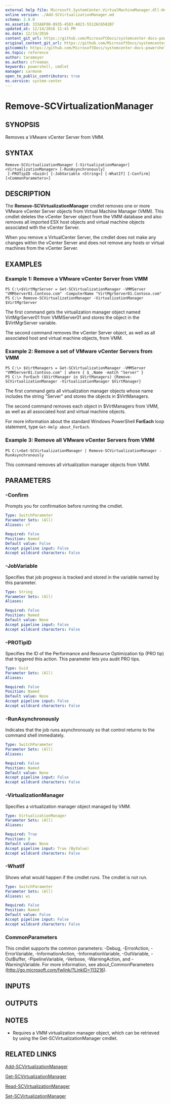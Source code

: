 ```yaml
---
external help file: Microsoft.SystemCenter.VirtualMachineManager.dll-Help.xml
online version: ./Add-SCVirtualizationManager.md
schema: 2.0.0
ms.assetid: 333A8F00-8935-4583-A023-55126C6502B7
updated_at: 12/14/2016 11:43 PM
ms.date: 12/14/2016
content_git_url: https://github.com/MicrosoftDocs/systemcenter-docs-powershell/blob/master/systemcenter-cmdlets/SystemCenter2016/VirtualMachineManager/v1.0/Remove-SCVirtualizationManager.md
original_content_git_url: https://github.com/MicrosoftDocs/systemcenter-docs-powershell/blob/master/systemcenter-cmdlets/SystemCenter2016/VirtualMachineManager/v1.0/Remove-SCVirtualizationManager.md
gitcommit: https://github.com/MicrosoftDocs/systemcenter-docs-powershell/blob/96cd9bd2780eb6b78c540fa00d3b8a4313e3ed40/systemcenter-cmdlets/SystemCenter2016/VirtualMachineManager/v1.0/Remove-SCVirtualizationManager.md
ms.topic: reference
author: tarameyer
ms.author: cfreeman
keywords: powershell, cmdlet
manager: carmonm
open_to_public_contributors: true
ms.service: system-center
---
```


# Remove-SCVirtualizationManager

## SYNOPSIS
Removes a VMware vCenter Server from VMM.

## SYNTAX

```
Remove-SCVirtualizationManager [-VirtualizationManager] <VirtualizationManager> [-RunAsynchronously]
 [-PROTipID <Guid>] [-JobVariable <String>] [-WhatIf] [-Confirm] [<CommonParameters>]
```

## DESCRIPTION
The **Remove-SCVirtualizationManager** cmdlet removes one or more VMware vCenter Server objects from Virtual Machine Manager (VMM).
This cmdlet deletes the vCenter Server object from the VMM database and also removes all imported ESX host objects and virtual machine objects associated with the vCenter Server.

When you remove a VirtualCenter Server, the cmdlet does not make any changes within the vCenter Server and does not remove any hosts or virtual machines from the vCenter Server.

## EXAMPLES

### Example 1: Remove a VMware vCenter Server from VMM
```
PS C:\>$VirtMgrServer = Get-SCVirtualizationManager -VMMServer "VMMServer01.Contoso.com" -ComputerName "VirtMgrServer01.Contoso.com"
PS C:\> Remove-SCVirtualizationManager -VirtualizationManager $VirtMgrServer
```

The first command gets the virtualization manager object named VirtMgrServer01 from VMMServer01 and stores the object in the $VirtMgrServer variable.

The second command removes the vCenter Server object, as well as all associated host and virtual machine objects, from VMM.

### Example 2: Remove a set of VMware vCenter Servers from VMM
```
PS C:\> $VirtManagers = Get-SCVirtualizationManager -VMMServer "VMMServer01.Contoso.com" | where { $_.Name -match "Server" }
PS C:\> ForEach ($VirtManager in $VirtManagers) {Remove-SCVirtualizationManager -VirtualizationManager $VirtManager}
```

The first command gets all virtualization manager objects whose name includes the string "Server" and stores the objects in $VirtManagers.

The second command removes each object in $VirtManagers from VMM, as well as all associated host and virtual machine objects.

For more information about the standard Windows PowerShell **ForEach** loop statement, type `Get-Help about_ForEach`.

### Example 3: Remove all VMware vCenter Servers from VMM
```
PS C:\>Get-SCVirtualizationManager | Remove-SCVirtualizationManager -RunAsynchronously
```

This command removes all virtualization manager objects from VMM.

## PARAMETERS

### -Confirm
Prompts you for confirmation before running the cmdlet.

```yaml
Type: SwitchParameter
Parameter Sets: (All)
Aliases: cf

Required: False
Position: Named
Default value: False
Accept pipeline input: False
Accept wildcard characters: False
```

### -JobVariable
Specifies that job progress is tracked and stored in the variable named by this parameter.

```yaml
Type: String
Parameter Sets: (All)
Aliases: 

Required: False
Position: Named
Default value: None
Accept pipeline input: False
Accept wildcard characters: False
```

### -PROTipID
Specifies the ID of the Performance and Resource Optimization tip (PRO tip) that triggered this action.
This parameter lets you audit PRO tips.

```yaml
Type: Guid
Parameter Sets: (All)
Aliases: 

Required: False
Position: Named
Default value: None
Accept pipeline input: False
Accept wildcard characters: False
```

### -RunAsynchronously
Indicates that the job runs asynchronously so that control returns to the command shell immediately.

```yaml
Type: SwitchParameter
Parameter Sets: (All)
Aliases: 

Required: False
Position: Named
Default value: None
Accept pipeline input: False
Accept wildcard characters: False
```

### -VirtualizationManager
Specifies a virtualization manager object managed by VMM.

```yaml
Type: VirtualizationManager
Parameter Sets: (All)
Aliases: 

Required: True
Position: 0
Default value: None
Accept pipeline input: True (ByValue)
Accept wildcard characters: False
```

### -WhatIf
Shows what would happen if the cmdlet runs.
The cmdlet is not run.

```yaml
Type: SwitchParameter
Parameter Sets: (All)
Aliases: wi

Required: False
Position: Named
Default value: False
Accept pipeline input: False
Accept wildcard characters: False
```

### CommonParameters
This cmdlet supports the common parameters: -Debug, -ErrorAction, -ErrorVariable, -InformationAction, -InformationVariable, -OutVariable, -OutBuffer, -PipelineVariable, -Verbose, -WarningAction, and -WarningVariable. For more information, see about_CommonParameters (http://go.microsoft.com/fwlink/?LinkID=113216).

## INPUTS

## OUTPUTS

## NOTES
* Requires a VMM virtualization manager object, which can be retrieved by using the Get-SCVirtualizationManager cmdlet.

## RELATED LINKS

[Add-SCVirtualizationManager](xref:SystemCenter2016/VirtualMachineManager/v1.0/Add-SCVirtualizationManager.md)

[Get-SCVirtualizationManager](xref:SystemCenter2016/VirtualMachineManager/v1.0/Get-SCVirtualizationManager.md)

[Read-SCVirtualizationManager](xref:SystemCenter2016/VirtualMachineManager/v1.0/Read-SCVirtualizationManager.md)

[Set-SCVirtualizationManager](xref:SystemCenter2016/VirtualMachineManager/v1.0/Set-SCVirtualizationManager.md)

